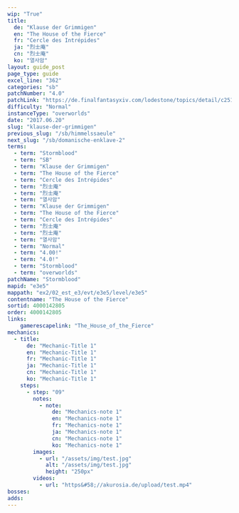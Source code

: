 ```yaml
---
wip: "True"
title:
  de: "Klause der Grimmigen"
  en: "The House of the Fierce"
  fr: "Cercle des Intrépides"
  ja: "烈士庵"
  cn: "烈士庵"
  ko: "열사암"
layout: guide_post
page_type: guide
excel_line: "362"
categories: "sb"
patchNumber: "4.0"
patchLink: "https://de.finalfantasyxiv.com/lodestone/topics/detail/c2519c232d02fc2394c3830faa364611cd4e610c"
difficulty: "Normal"
instanceType: "overworlds"
date: "2017.06.20"
slug: "klause-der-grimmigen"
previous_slug: "/sb/himmelssaeule"
next_slug: "/sb/domanische-enklave-2"
terms:
  - term: "Stormblood"
  - term: "SB"
  - term: "Klause der Grimmigen"
  - term: "The House of the Fierce"
  - term: "Cercle des Intrépides"
  - term: "烈士庵"
  - term: "烈士庵"
  - term: "열사암"
  - term: "Klause der Grimmigen"
  - term: "The House of the Fierce"
  - term: "Cercle des Intrépides"
  - term: "烈士庵"
  - term: "烈士庵"
  - term: "열사암"
  - term: "Normal"
  - term: "4.00!"
  - term: "4.0!"
  - term: "Stormblood"
  - term: "overworlds"
patchName: "Stormblood"
mapid: "e3e5"
mappath: "ex2/02_est_e3/evt/e3e5/level/e3e5"
contentname: "The House of the Fierce"
sortid: 4000142805
order: 4000142805
links:
    gamerescapelink: "The_House_of_the_Fierce"
mechanics:
  - title:
      de: "Mechanic-Title 1"
      en: "Mechanic-Title 1"
      fr: "Mechanic-Title 1"
      ja: "Mechanic-Title 1"
      cn: "Mechanic-Title 1"
      ko: "Mechanic-Title 1"
    steps:
      - step: "09"
        notes:
          - note:
              de: "Mechanics-note 1"
              en: "Mechanics-note 1"
              fr: "Mechanics-note 1"
              ja: "Mechanics-note 1"
              cn: "Mechanics-note 1"
              ko: "Mechanics-note 1"
        images:
          - url: "/assets/img/test.jpg"
            alt: "/assets/img/test.jpg"
            height: "250px"
        videos:
          - url: "https&#58;//akurosia.de/upload/test.mp4"
bosses:
adds:
---
```

